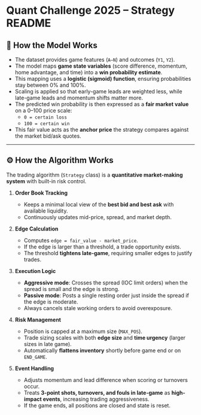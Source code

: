 # Quant Challenge 2025 – Strategy README

## 🔢 How the Model Works
- The dataset provides game features (`A–N`) and outcomes (`Y1`, `Y2`).
- The model maps **game state variables** (score difference, momentum, home advantage, and time) into a **win probability estimate**.  
- This mapping uses a **logistic (sigmoid) function**, ensuring probabilities stay between 0% and 100%.  
- Scaling is applied so that early-game leads are weighted less, while late-game leads and momentum shifts matter more.  
- The predicted win probability is then expressed as a **fair market value** on a 0–100 price scale:
  - `0 = certain loss`
  - `100 = certain win`
- This fair value acts as the **anchor price** the strategy compares against the market bid/ask quotes.

---

## ⚙️ How the Algorithm Works
The trading algorithm (`Strategy` class) is a **quantitative market-making system** with built-in risk control.

1. **Order Book Tracking**  
   - Keeps a minimal local view of the **best bid and best ask** with available liquidity.  
   - Continuously updates mid-price, spread, and market depth.

2. **Edge Calculation**  
   - Computes `edge = fair_value - market_price`.  
   - If the edge is larger than a threshold, a trade opportunity exists.  
   - The threshold **tightens late-game**, requiring smaller edges to justify trades.

3. **Execution Logic**  
   - **Aggressive mode**: Crosses the spread (IOC limit orders) when the spread is small and the edge is strong.  
   - **Passive mode**: Posts a single resting order just inside the spread if the edge is moderate.  
   - Always cancels stale working orders to avoid overexposure.

4. **Risk Management**  
   - Position is capped at a maximum size (`MAX_POS`).  
   - Trade sizing scales with both **edge size** and **time urgency** (larger sizes in late game).  
   - Automatically **flattens inventory** shortly before game end or on `END_GAME`.

5. **Event Handling**  
   - Adjusts momentum and lead difference when scoring or turnovers occur.  
   - Treats **3-point shots, turnovers, and fouls in late-game** as **high-impact events**, increasing trading aggressiveness.  
   - If the game ends, all positions are closed and state is reset.

